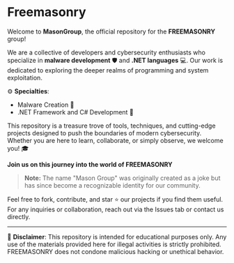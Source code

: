 
# Freemasonry

Welcome to **MasonGroup**, the official repository for the **FREEMASONRY** group!

We are a collective of developers and cybersecurity enthusiasts who specialize in **malware development** 🛡️ and **.NET languages** 💻. Our work is dedicated to exploring the deeper realms of programming and system exploitation.  

⚙️ **Specialties**:  
- Malware Creation 🐍  
- .NET Framework and C# Development 🚀  

This repository is a treasure trove of tools, techniques, and cutting-edge projects designed to push the boundaries of modern cybersecurity. Whether you are here to learn, collaborate, or simply observe, we welcome you! 🎓  

 **Join us on this journey into the world of FREEMASONRY**   

> **Note:** The name "Mason Group" was originally created as a joke but has since become a recognizable identity for our community.  

Feel free to fork, contribute, and star ⭐ our projects if you find them useful. For any inquiries or collaboration, reach out via the Issues tab or contact us directly.  

---  

🚨 **Disclaimer**:
 This repository is intended for educational purposes only. Any use of the materials provided here for illegal activities is strictly prohibited. FREEMASONRY does not condone malicious hacking or unethical behavior.

